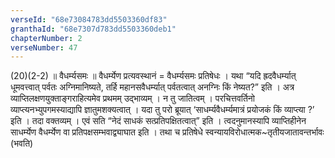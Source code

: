 ```yaml
---
verseId: "68e73084783dd5503360df83"
granthaId: "68e7307d783dd5503360deb1"
chapterNumber: 2
verseNumber: 47
---
```


(20)(2-2) ॥ वैधर्म्यसमः ॥ वैधर्म्येण प्रत्यवस्थानं = वैधर्म्यसमः प्रतिषेधः । यथा “यदि ह्रदवैधर्म्यात् धूमवत्त्वात् पर्वतः अग्निमानिष्यते, तर्हि महानसवैधर्म्यात् पर्वतत्वात् अनग्निः किं नेष्यत?” इति । अत्र व्याप्तिलक्षणयुक्ताङ्गराहित्यमेव प्रथमम् उद्भाव्यम् । न तु जातित्वम् । परचित्तवर्तिनो व्याप्त्यनभ्युपगमस्याद्यापि ज्ञातुमशक्यत्वात् । यदा तु परो ब्रूयात् ‘साधर्म्यवैधर्म्यमात्रं प्रयोजकं किं व्याप्त्या ?’ इति । तदा वक्तव्यम् । एवं सति “नेदं साधकं सत्प्रतिपक्षितत्वात्” इति । त्वदनुमानस्यापि व्याप्तिहीनेन साधर्म्येण वैधर्म्येण वा प्रतिपक्षसम्भवाद्व्याघात इति । तथा च प्रतिषेधे स्वन्यायविरोधात्मक~तृतीयजातावन्तर्भावः (भवति)
